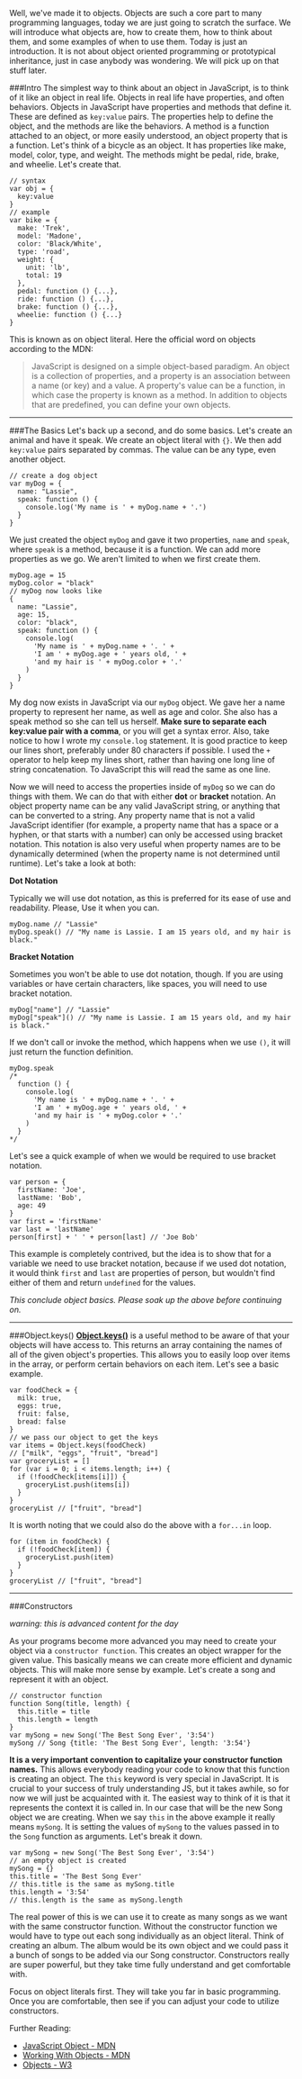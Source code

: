 Well, we've made it to objects. Objects are such a core part to many programming languages, today we are just going to scratch the surface. We will introduce what objects are, how to create them, how to think about them, and some examples of when to use them. Today is just an introduction. It is not about object oriented programming or prototypical inheritance, just in case anybody was wondering. We will pick up on that stuff later.

###Intro
The simplest way to think about an object in JavaScript, is to think of it like an object in real life. Objects in real life have properties, and often behaviors. Objects in JavaScript have properties and methods that define it. These are defined as `key:value` pairs. The properties help to define the object, and the methods are like the behaviors. A method is a function attached to an object, or more easily understood, an object property that is a function. Let's think of a bicycle as an object. It has properties like make, model, color, type, and weight. The methods might be pedal, ride, brake, and wheelie. Let's create that.

<?prettify?>
```
// syntax
var obj = {
  key:value
}
// example
var bike = {
  make: 'Trek',
  model: 'Madone',
  color: 'Black/White',
  type: 'road',
  weight: {
    unit: 'lb',
    total: 19
  },
  pedal: function () {...},
  ride: function () {...},
  brake: function () {...},
  wheelie: function () {...}
}
```

This is known as on object literal. Here the official word on objects according to the MDN:

> JavaScript is designed on a simple object-based paradigm. An object is a collection of properties, and a property is an association between a name (or key) and a value. A property's value can be a function, in which case the property is known as a method. In addition to objects that are predefined, you can define your own objects.

---

###The Basics
Let's back up a second, and do some basics. Let's create an animal and have it speak. We create an object literal with `{}`. We then add `key:value` pairs separated by commas. The value can be any type, even another object.

<?prettify?>
```
// create a dog object
var myDog = {
  name: "Lassie",
  speak: function () {
    console.log('My name is ' + myDog.name + '.')
  }
}
```

We just created the object `myDog` and gave it two properties, `name` and `speak`, where `speak` is a method, because it is a function. We can add more properties as we go. We aren't limited to when we first create them.

<?prettify?>
```
myDog.age = 15
myDog.color = "black"
// myDog now looks like
{
  name: "Lassie",
  age: 15,
  color: "black",
  speak: function () {
    console.log(
      'My name is ' + myDog.name + '. ' +
      'I am ' + myDog.age + ' years old, ' +
      'and my hair is ' + myDog.color + '.'
    )
  }
}
```

My dog now exists in JavaScript via our `myDog` object. We gave her a name property to represent her name, as well as age and color. She also has a speak method so she can tell us herself. **Make sure to separate each key:value pair with a comma**, or you will get a syntax error. Also, take notice to how I wrote my `console.log` statement. It is good practice to keep our lines short, preferably under 80 characters if possible. I used the `+` operator to help keep my lines short, rather than having one long line of string concatenation. To JavaScript this will read the same as one line.

Now we will need to access the properties inside of `myDog` so we can do things with them. We can do that with either **dot** or **bracket** notation. An object property name can be any valid JavaScript string, or anything that can be converted to a string. Any property name that is not a valid JavaScript identifier (for example, a property name that has a space or a hyphen, or that starts with a number) can only be accessed using bracket notation. This notation is also very useful when property names are to be dynamically determined (when the property name is not determined until runtime). Let's take a look at both:

**Dot Notation**

Typically we will use dot notation, as this is preferred for its ease of use and readability. Please, Use it when you can.

<?prettify?>
```
myDog.name // "Lassie"
myDog.speak() // "My name is Lassie. I am 15 years old, and my hair is black."
```

**Bracket Notation**

Sometimes you won't be able to use dot notation, though. If you are using variables or have certain characters, like spaces, you will need to use bracket notation.

<?prettify?>
```
myDog["name"] // "Lassie"
myDog["speak"]() // "My name is Lassie. I am 15 years old, and my hair is black."
```

If we don't call or invoke the method, which happens when we use `()`, it will just return the function definition. 

<?prettify?>
```
myDog.speak
/*
  function () {
    console.log(
      'My name is ' + myDog.name + '. ' +
      'I am ' + myDog.age + ' years old, ' +
      'and my hair is ' + myDog.color + '.'
    )
  }
*/
```

Let's see a quick example of when we would be required to use bracket notation.

<?prettify?>
```
var person = {
  firstName: 'Joe',
  lastName: 'Bob',
  age: 49
}
var first = 'firstName'
var last = 'lastName'
person[first] + ' ' + person[last] // 'Joe Bob'
```

This example is completely contrived, but the idea is to show that for a variable we need to use bracket notation, because if we used dot notation, it would think `first` and `last` are properties of person, but wouldn't find either of them and return `undefined` for the values.

*This conclude object basics. Please soak up the above before continuing on.*

---

###Object.keys()
**[Object.keys()](https://developer.mozilla.org/en-US/docs/Web/JavaScript/Reference/Global_Objects/Object/keys)** is a useful method to be aware of that your objects will have access to. This returns an array containing the names of all of the given object's properties. This allows you to easily loop over items in the array, or perform certain behaviors on each item. Let's see a basic example.

<?prettify?>
```
var foodCheck = {
  milk: true,
  eggs: true,
  fruit: false,
  bread: false
}
// we pass our object to get the keys
var items = Object.keys(foodCheck)
// ["milk", "eggs", "fruit", "bread"]
var groceryList = []
for (var i = 0; i < items.length; i++) {
  if (!foodCheck[items[i]]) { 
    groceryList.push(items[i])
  }
}
groceryList // ["fruit", "bread"]
```

It is worth noting that we could also do the above with a `for...in` loop.

<?prettify?>
```
for (item in foodCheck) {
  if (!foodCheck[item]) {
    groceryList.push(item)
  }
}
groceryList // ["fruit", "bread"]
```

---

###Constructors

*warning: this is advanced content for the day*

As your programs become more advanced you may need to create your object via a `constructor function`. This creates an object wrapper for the given value. This basically means we can create more efficient and dynamic objects. This will make more sense by example. Let's create a song and represent it with an object. 

<?prettify?>
```
// constructor function
function Song(title, length) {
  this.title = title
  this.length = length
}
var mySong = new Song('The Best Song Ever', '3:54')
mySong // Song {title: 'The Best Song Ever', length: '3:54'}
```

**It is a very important convention to capitalize your constructor function names.** This allows everybody reading your code to know that this function is creating an object. The `this` keyword is very special in JavaScript. It is crucial to your success of truly understanding JS, but it takes awhile, so for now we will just be acquainted with it. The easiest way to think of it is that it represents the context it is called in. In our case that will be the new Song object we are creating. When we say `this` in the above example it really means `mySong`. It is setting the values of `mySong` to the values passed in to the `Song` function as arguments. Let's break it down.

<?prettify?>
```
var mySong = new Song('The Best Song Ever', '3:54')
// an empty object is created
mySong = {}
this.title = 'The Best Song Ever' 
// this.title is the same as mySong.title
this.length = '3:54'
// this.length is the same as mySong.length
```

The real power of this is we can use it to create as many songs as we want with the same constructor function. Without the constructor function we would have to type out each song individually as an object literal. Think of creating an album. The album would be its own object and we could pass it a bunch of songs to be added via our Song constructor. Constructors really are super powerful, but they take time fully understand and get comfortable with.

Focus on object literals first. They will take you far in basic programming. Once you are comfortable, then see if you can adjust your code to utilize constructors.


Further Reading:

- [JavaScript Object - MDN](https://developer.mozilla.org/en-US/docs/Web/JavaScript/Reference/Global_Objects/Object#Methods)
- [Working With Objects - MDN](https://developer.mozilla.org/en-US/docs/Web/JavaScript/Guide/Working_with_Objects)
- [Objects - W3](http://www.w3schools.com/js/js_objects.asp)








